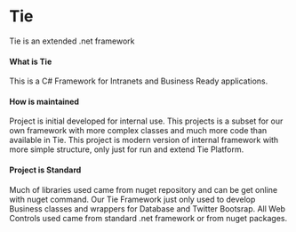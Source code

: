 # Tie
Tie is an extended .net framework

#### What is Tie
This is a C# Framework for Intranets and Business Ready applications. 

#### How is maintained
Project is initial developed for internal use. This projects is a subset for our own framework with more complex classes and much more code than available in Tie. This project is modern version of internal framework with more simple structure, only just for run and extend Tie Platform.

#### Project is Standard
Much of libraries used came from nuget repository and can be get online with nuget command. Our Tie Framework just only used to develop Business classes and wrappers for Database and Twitter Bootsrap. All Web Controls used came from standard .net framework or from nuget packages.
